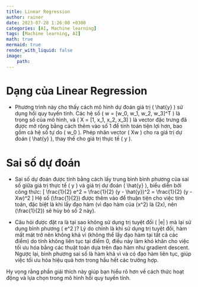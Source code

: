 ```yaml
---
title: Linear Regression
author: rainer
date: 2023-07-28 1:26:00 +0300
categories: [AI, Machine learning]
tags: [Machine learning, AI]
math: true
mermaid: true
render_with_liquid: false
image:
    path: 
---
```




# Dạng của Linear Regression
- Phương trình này cho thấy cách mô hình dự đoán giá trị \( \hat{y} \) sử dụng hồi quy tuyến tính. Các hệ số \( w = [w_0, w_1, w_2, w_3]^T \) là trọng số của mô hình, và \( X = [1, x_1, x_2, x_3] \) là vector đặc trưng đã được mở rộng bằng cách thêm vào số 1 để tính toán tiện lợi hơn, bao gồm cả hệ số tự do \( w_0 \). Phép nhân vector \( Xw \) cho ra giá trị dự đoán \( \hat{y} \), thay thế cho giá trị thực tế \( y \).

# Sai số dự đoán
- Sai số dự đoán được tính bằng cách lấy trung bình bình phương của sai số giữa giá trị thực tế \( y \) và giá trị dự đoán \( \hat{y} \), biểu diễn bởi công thức:
  \[
  \frac{1}{2} e^2 = \frac{1}{2} (y - \hat{y})^2 = \frac{1}{2} (y - Xw)^2
  \]
  Hệ số \(\frac{1}{2}\) được thêm vào để thuận tiện cho việc tính toán, đặc biệt là khi lấy đạo hàm (vì đạo hàm của \(x^2\) là \(2x\), nên \(\frac{1}{2}\) sẽ hủy bỏ số 2 này).

- Câu hỏi được đặt ra là tại sao không sử dụng trị tuyệt đối \( |e| \) mà lại sử dụng bình phương \( e^2 \)? Lý do chính là khi sử dụng trị tuyệt đối, hàm mất mát trở nên không khả vi (không thể lấy đạo hàm tại tất cả các điểm) do tính không liên tục tại điểm 0, điều này làm khó khăn cho việc tối ưu hóa bằng các thuật toán dựa trên đạo hàm như gradient descent. Ngược lại, bình phương sai số là hàm khả vi và có đạo hàm liên tục, giúp việc tối ưu hóa hiệu quả hơn trong hầu hết các trường hợp.

Hy vọng rằng phần giải thích này giúp bạn hiểu rõ hơn về cách thức hoạt động và lựa chọn trong mô hình hồi quy tuyến tính.
